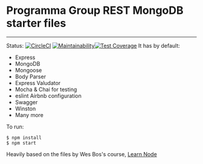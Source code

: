 # Programma Group REST MongoDB starter files
***
Status: [![CircleCI](https://circleci.com/gh/programma-group/starter-mongo.svg?style=svg)](https://circleci.com/gh/programma-group/starter-mongo) [![Maintainability](https://api.codeclimate.com/v1/badges/b0608120d4e1c69eaf96/maintainability)](https://codeclimate.com/github/programma-group/starter-mongo/maintainability)[![Test Coverage](https://api.codeclimate.com/v1/badges/b0608120d4e1c69eaf96/test_coverage)](https://codeclimate.com/github/programma-group/starter-mongo/test_coverage)
It has by default:
  * Express
  * MongoDB
  * Mongoose
  * Body Parser
  * Express Valudator
  * Mocha & Chai for testing
  * eslint Airbnb configuration
  * Swagger
  * Winston
  * Many more

To run:

```
$ npm install
$ npm start
```

Heavily based on the files by Wes Bos's course, [Learn Node](https://github.com/wesbos/Learn-Node)
